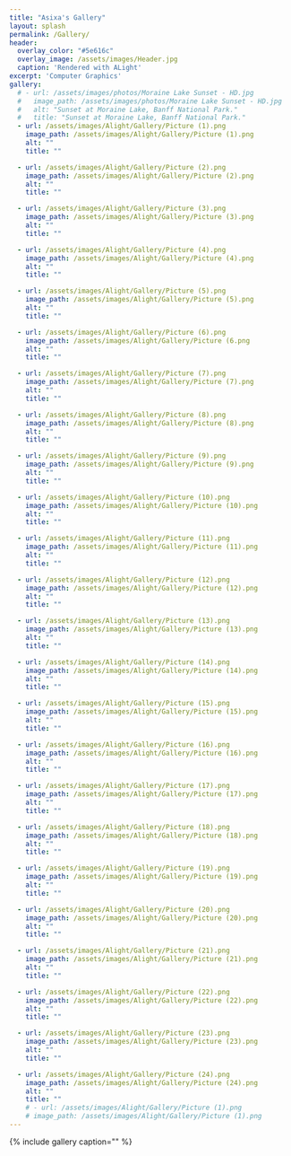 ```yaml
---
title: "Asixa's Gallery"
layout: splash
permalink: /Gallery/
header:
  overlay_color: "#5e616c"
  overlay_image: /assets/images/Header.jpg
  caption: 'Rendered with ALight'
excerpt: 'Computer Graphics'
gallery:
  # - url: /assets/images/photos/Moraine Lake Sunset - HD.jpg
  #   image_path: /assets/images/photos/Moraine Lake Sunset - HD.jpg
  #   alt: "Sunset at Moraine Lake, Banff National Park."
  #   title: "Sunset at Moraine Lake, Banff National Park."
  - url: /assets/images/Alight/Gallery/Picture (1).png
    image_path: /assets/images/Alight/Gallery/Picture (1).png
    alt: ""
    title: ""

  - url: /assets/images/Alight/Gallery/Picture (2).png
    image_path: /assets/images/Alight/Gallery/Picture (2).png
    alt: ""
    title: ""

  - url: /assets/images/Alight/Gallery/Picture (3).png
    image_path: /assets/images/Alight/Gallery/Picture (3).png
    alt: ""
    title: ""

  - url: /assets/images/Alight/Gallery/Picture (4).png
    image_path: /assets/images/Alight/Gallery/Picture (4).png
    alt: ""
    title: ""

  - url: /assets/images/Alight/Gallery/Picture (5).png
    image_path: /assets/images/Alight/Gallery/Picture (5).png
    alt: ""
    title: ""

  - url: /assets/images/Alight/Gallery/Picture (6).png
    image_path: /assets/images/Alight/Gallery/Picture (6.png
    alt: ""
    title: ""

  - url: /assets/images/Alight/Gallery/Picture (7).png
    image_path: /assets/images/Alight/Gallery/Picture (7).png
    alt: ""
    title: ""

  - url: /assets/images/Alight/Gallery/Picture (8).png
    image_path: /assets/images/Alight/Gallery/Picture (8).png
    alt: ""
    title: ""

  - url: /assets/images/Alight/Gallery/Picture (9).png
    image_path: /assets/images/Alight/Gallery/Picture (9).png
    alt: ""
    title: ""

  - url: /assets/images/Alight/Gallery/Picture (10).png
    image_path: /assets/images/Alight/Gallery/Picture (10).png
    alt: ""
    title: ""

  - url: /assets/images/Alight/Gallery/Picture (11).png
    image_path: /assets/images/Alight/Gallery/Picture (11).png
    alt: ""
    title: ""

  - url: /assets/images/Alight/Gallery/Picture (12).png
    image_path: /assets/images/Alight/Gallery/Picture (12).png
    alt: ""
    title: ""

  - url: /assets/images/Alight/Gallery/Picture (13).png
    image_path: /assets/images/Alight/Gallery/Picture (13).png
    alt: ""
    title: ""

  - url: /assets/images/Alight/Gallery/Picture (14).png
    image_path: /assets/images/Alight/Gallery/Picture (14).png
    alt: ""
    title: ""

  - url: /assets/images/Alight/Gallery/Picture (15).png
    image_path: /assets/images/Alight/Gallery/Picture (15).png
    alt: ""
    title: ""

  - url: /assets/images/Alight/Gallery/Picture (16).png
    image_path: /assets/images/Alight/Gallery/Picture (16).png
    alt: ""
    title: ""

  - url: /assets/images/Alight/Gallery/Picture (17).png
    image_path: /assets/images/Alight/Gallery/Picture (17).png
    alt: ""
    title: ""

  - url: /assets/images/Alight/Gallery/Picture (18).png
    image_path: /assets/images/Alight/Gallery/Picture (18).png
    alt: ""
    title: ""

  - url: /assets/images/Alight/Gallery/Picture (19).png
    image_path: /assets/images/Alight/Gallery/Picture (19).png
    alt: ""
    title: ""

  - url: /assets/images/Alight/Gallery/Picture (20).png
    image_path: /assets/images/Alight/Gallery/Picture (20).png
    alt: ""
    title: ""

  - url: /assets/images/Alight/Gallery/Picture (21).png
    image_path: /assets/images/Alight/Gallery/Picture (21).png
    alt: ""
    title: ""

  - url: /assets/images/Alight/Gallery/Picture (22).png
    image_path: /assets/images/Alight/Gallery/Picture (22).png
    alt: ""
    title: ""

  - url: /assets/images/Alight/Gallery/Picture (23).png
    image_path: /assets/images/Alight/Gallery/Picture (23).png
    alt: ""
    title: ""

  - url: /assets/images/Alight/Gallery/Picture (24).png
    image_path: /assets/images/Alight/Gallery/Picture (24).png
    alt: ""
    title: ""
    # - url: /assets/images/Alight/Gallery/Picture (1).png
    # image_path: /assets/images/Alight/Gallery/Picture (1).png
---
```


{% include gallery caption="" %}